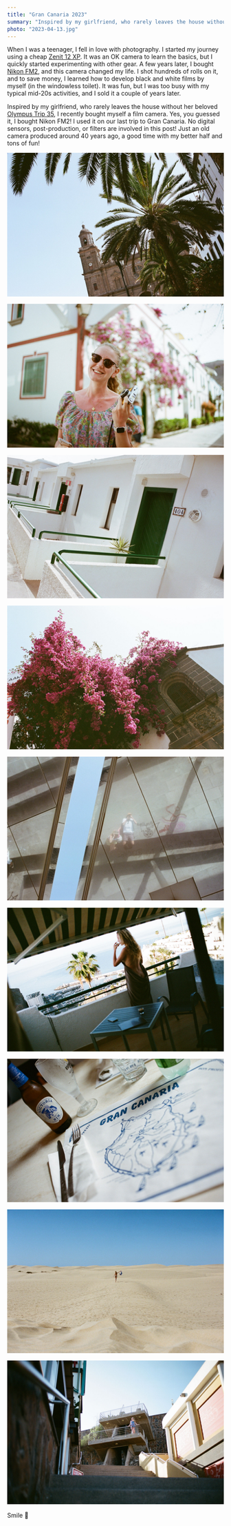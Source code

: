 ```yaml
---
title: "Gran Canaria 2023"
summary: "Inspired by my girlfriend, who rarely leaves the house without her beloved Olympus Trip 35, I recently bought myself a film camera. Yes, you guessed it, I bought Nikon FM2! I used it on our last trip to Gran Canaria."
photo: "2023-04-13.jpg"
---
```


When I was a teenager, I fell in love with photography. I started my journey using a cheap [Zenit 12 XP](https://en.wikipedia.org/wiki/Zenit_(camera)). It was an OK camera to learn the basics, but I quickly started experimenting with other gear. A few years later, I bought [Nikon FM2](https://en.wikipedia.org/wiki/Nikon_FM2), and this camera changed my life. I shot hundreds of rolls on it, and to save money, I learned how to develop black and white films by myself (in the windowless toilet). It was fun, but I was too busy with my typical mid-20s activities, and I sold it a couple of years later.

Inspired by my girlfriend, who rarely leaves the house without her beloved [Olympus Trip 35](https://en.wikipedia.org/wiki/Olympus_Trip_35), I recently bought myself a film camera. Yes, you guessed it, I bought Nikon FM2! I used it on our last trip to Gran Canaria. No digital sensors, post-production, or filters are involved in this post! Just an old camera produced around 40 years ago, a good time with my better half and tons of fun!

![A picture of a church I took in Gran Canaria using a film camera Nikon FM2](2023-04-13-1.jpg)

![A picture of my girlfriend I took in Gran Canaria using a film camera Nikon FM2](2023-04-13-2.jpg)

![A picture of a guest house I took in Gran Canaria using a film camera Nikon FM2](2023-04-13-3.jpg)

![A picture of a flower I took in Gran Canaria using a film camera Nikon FM2](2023-04-13-4.jpg)

![A picture of our reflection I took in Gran Canaria using a film camera Nikon FM2](2023-04-13-5.jpg)

![A picture of my girlfriend I took in Gran Canaria using a film camera Nikon FM2](2023-04-13-6.jpg)

![A picture of a Gran Canaria map I took in Gran Canaria using a film camera Nikon FM2](2023-04-13-7.jpg)

![A picture of my girlfriend running across the desert I took in Gran Canaria using a film camera Nikon FM2](2023-04-13-8.jpg)

![A picture of a my girlfriend I took in Gran Canaria using a film camera Nikon FM2](2023-04-13-9.jpg)

Smile 📸
